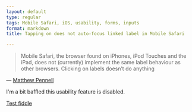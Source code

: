 ```yaml
---
layout: default
type: regular
tags: Mobile Safari, iOS, usability, forms, inputs
format: markdown
title: Tapping on does not auto-focus linked label in Mobile Safari

---
```

> Mobile Safari, the browser found on iPhones, iPod Touches and the iPad, does not (currently) implement the same label behaviour as other browsers. Clicking on labels doesn’t do anything

— [Matthew Pennell](http://www.thewatchmakerproject.com/blog/how-to-fix-the-broken-ipad-form-label-click-issue)

I'm a bit baffled this usability feature is disabled.

[Test fiddle](http://fiddle.jshell.net/desandro/SETha/3/show/)